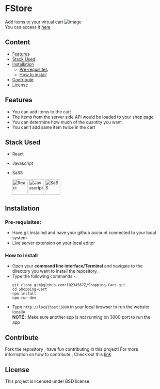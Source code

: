 # FStore
Add items to your virtual cart
![image](https://github.com/10234567Z/Shopping-Cart/assets/93607971/3d940473-824d-48fb-8f78-ccf09bcc0ac1)  
You can access it [here](https://shopping-cart-one-lac.vercel.app/)  
## Content
* [Features](https://github.com/10234567Z/Shopping-Cart?tab=readme-ov-file#features)
* [Stack Used](https://github.com/10234567Z/Shopping-Cart?tab=readme-ov-file#stack-used)
* [Installation](https://github.com/10234567Z/Shopping-Cart?tab=readme-ov-file#installation)
  * [Pre-requisites](https://github.com/10234567Z/Shopping-Cart?tab=readme-ov-file#pre-requisites)
  * [How to install](https://github.com/10234567Z/Shopping-Cart?tab=readme-ov-file#how-to-install)
* [Contribute](https://github.com/10234567Z/Shopping-Cart?tab=readme-ov-file#contribute)
* [License](https://github.com/10234567Z/Shopping-Cart?tab=readme-ov-file#license)

## Features
* You can add items to the cart
* The items from the server side API would be loaded to your shop page
* You can determine how much of the quantity you want
* You can't add same item twice in the cart

## Stack Used
* React
* Javascript
* SaSS
  
  <img src="https://encrypted-tbn0.gstatic.com/images?q=tbn:ANd9GcRstFIb9c2xX_tz60TZ7bIMiCSYJiKIEgQLnDv9OXYFlw&s" alt="React" width="50px" height="50px">
  <img src="https://upload.wikimedia.org/wikipedia/commons/6/6a/JavaScript-logo.png" alt="Javascript" width="50px" height="50px">
  <img src='https://encrypted-tbn0.gstatic.com/images?q=tbn:ANd9GcStzqqLu-ZPn_tlfeYAPfCM2DgujDu63xaj0UxTbALyQQ&s' alt='SaSS' width=50px height=50px />
  
## Installation
### Pre-requisites: 
- Have git installed and have your github account connected to your local system
- Live server extension on your local editor
### How to install
* Open your **command line interface/Terminal** and navigate to the directory you want to install the repository.  
* Type the following commands -:  
  ```
  git clone git@github.com:10234567Z/Shopping-Cart.git
  cd Shopping-Cart
  npm install
  npm run dev
  ```  
* Type ``` http://localhost:3000 ``` in your local browser to run the website locally  
  **NOTE :** Make sure another app is not running on 3000 port to run the app

## Contribute
Fork the repository , have fun contributing in this project!
For more information on how to contribute , Check out this [link](https://docs.github.com/en/get-started/exploring-projects-on-github/contributing-to-a-project)

## License  
This project is licensed under BSD license.

  
